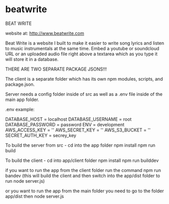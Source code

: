 # beatwrite

BEAT WRITE


website at: http://www.beatwrite.com


Beat Write is a website I built to make it easier to write song lyrics and listen to music instrumentals at the same time.
Embed a youtube or soundcloud URL or an uploaded audio file right above a textarea which as you type it will store it in a database.


THERE ARE TWO SEPARATE PACKAGE JSONS!!!

The client is a separate folder which has its own npm modules, scripts, and package.json.

Server needs a config folder inside of src as well as a .env file inside of the main app folder.

.env example:

DATABASE_HOST = localhost
DATABASE_USERNAME = root
DATABASE_PASSWORD = password
ENV = development
AWS_ACCESS_KEY = ''
AWS_SECRET_KEY = ''
AWS_S3_BUCKET = ''
SECRET_AUTH_KEY = secrey_key


To build the server from src -
cd into the app folder
npm install
npm run build

To build the client -
cd into app/client folder
npm install
npm run builddev

if you want to run the app from the client folder run the command
npm run bandev (this will build the client and then switch into the app/dist folder to run node server.js)

or you want to run the app from the main folder you need to go to the folder app/dist
then
node server.js
